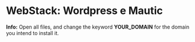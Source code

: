 # WebStack: Wordpress e Mautic

**Info:** Open all files, and change the keyword **YOUR_DOMAIN** for the domain you intend to install it.
